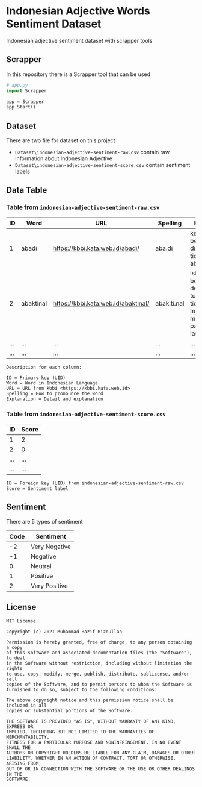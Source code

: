 # Indonesian Adjective Words Sentiment Dataset

Indonesian adjective sentiment dataset with scrapper tools

## Scrapper

In this repository there is a Scrapper tool that can be used

```py
# app.py
import Scrapper

app = Scrapper
app.Start()
```

## Dataset

There are two file for dataset on this project

- `Dataset\indonesian-adjective-sentiment-raw.csv` contain raw information about Indonesian Adjective
- `Dataset\indonesian-adjective-sentiment-score.csv` contain sentiment labels

## Data Table

### Table from `indonesian-adjective-sentiment-raw.csv`

| ID | Word | URL | Spelling | Explanation |
| --- | --- | --- | -------- | ----------- |
| 1 | abadi | <https://kbbi.kata.web.id/abadi/> | aba.di | kekal; tidak berkesudahan: di dunia ini tidak ada yang abadi |
| 2 | abaktinal | <https://kbbi.kata.web.id/abaktinal/> | abak.ti.nal | istilah biologi berkenaan dengan sisi tubuh yang tidak mengandung mulut, seperti pada binatang laut |
| ... | ... | ... | ... | ... |
| ... | ... | ... | ... | ... |

```text
Description for each column:

ID = Primary key (UID)
Word = Word in Indonesian Language
URL = URL from kbbi <https://kbbi.kata.web.id>
Spelling = How to pronounce the word
Explanation = Detail and explanation
```

### Table from `indonesian-adjective-sentiment-score.csv`

| ID | Score |
| --- | --- |
| 1 | 2 |
| 2 | 0 |
| ... | ... |
| ... | ... |

```text
ID = Foreign key (UID) from indonesian-adjective-sentiment-raw.csv
Score = Sentiment label
```

## Sentiment

There are 5 types of sentiment

| Code | Sentiment |
| ---- | --------- |
| -2 | Very Negative |
| -1 | Negative |
| 0 | Neutral |
| 1 | Positive |
| 2 | Very Positive |

## License

```text
MIT License

Copyright (c) 2021 Muhammad Razif Rizqullah

Permission is hereby granted, free of charge, to any person obtaining a copy
of this software and associated documentation files (the "Software"), to deal
in the Software without restriction, including without limitation the rights
to use, copy, modify, merge, publish, distribute, sublicense, and/or sell
copies of the Software, and to permit persons to whom the Software is
furnished to do so, subject to the following conditions:

The above copyright notice and this permission notice shall be included in all
copies or substantial portions of the Software.

THE SOFTWARE IS PROVIDED "AS IS", WITHOUT WARRANTY OF ANY KIND, EXPRESS OR
IMPLIED, INCLUDING BUT NOT LIMITED TO THE WARRANTIES OF MERCHANTABILITY,
FITNESS FOR A PARTICULAR PURPOSE AND NONINFRINGEMENT. IN NO EVENT SHALL THE
AUTHORS OR COPYRIGHT HOLDERS BE LIABLE FOR ANY CLAIM, DAMAGES OR OTHER
LIABILITY, WHETHER IN AN ACTION OF CONTRACT, TORT OR OTHERWISE, ARISING FROM,
OUT OF OR IN CONNECTION WITH THE SOFTWARE OR THE USE OR OTHER DEALINGS IN THE
SOFTWARE.
```
